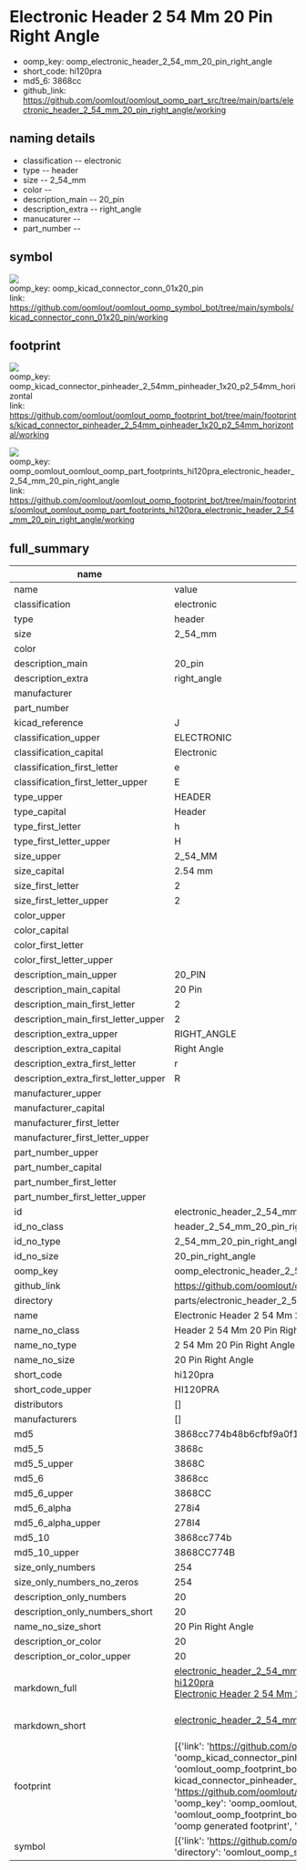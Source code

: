# Electronic Header 2 54 Mm 20 Pin Right Angle

  
* oomp_key: oomp_electronic_header_2_54_mm_20_pin_right_angle 
* short_code: hi120pra
* md5_6: 3868cc  
* github_link: https://github.com/oomlout/oomlout_oomp_part_src/tree/main/parts/electronic_header_2_54_mm_20_pin_right_angle/working  
## naming details
* classification -- electronic
* type -- header
* size -- 2_54_mm
* color -- 
* description_main -- 20_pin
* description_extra -- right_angle
* manucaturer -- 
* part_number -- 



## symbol

![](symbol/{index}/working/working_600.png)  
oomp_key: oomp_kicad_connector_conn_01x20_pin  
link: https://github.com/oomlout/oomlout_oomp_symbol_bot/tree/main/symbols/kicad_connector_conn_01x20_pin/working  

## footprint

![](footprint/{index}/working/working_600.png)  
oomp_key: oomp_kicad_connector_pinheader_2_54mm_pinheader_1x20_p2_54mm_horizontal  
link: https://github.com/oomlout/oomlout_oomp_footprint_bot/tree/main/footprints/kicad_connector_pinheader_2_54mm_pinheader_1x20_p2_54mm_horizontal/working  

![](footprint/{index}/working/working_600.png)  
oomp_key: oomp_oomlout_oomlout_oomp_part_footprints_hi120pra_electronic_header_2_54_mm_20_pin_right_angle  
link: https://github.com/oomlout/oomlout_oomp_footprint_bot/tree/main/footprints/oomlout_oomlout_oomp_part_footprints_hi120pra_electronic_header_2_54_mm_20_pin_right_angle/working  

## full_summary
| name | value | 
| --- | --- | 
| name | value | 
| classification | electronic | 
| type | header | 
| size | 2_54_mm | 
| color |  | 
| description_main | 20_pin | 
| description_extra | right_angle | 
| manufacturer |  | 
| part_number |  | 
| kicad_reference | J | 
| classification_upper | ELECTRONIC | 
| classification_capital | Electronic | 
| classification_first_letter | e | 
| classification_first_letter_upper | E | 
| type_upper | HEADER | 
| type_capital | Header | 
| type_first_letter | h | 
| type_first_letter_upper | H | 
| size_upper | 2_54_MM | 
| size_capital | 2.54 mm | 
| size_first_letter | 2 | 
| size_first_letter_upper | 2 | 
| color_upper |  | 
| color_capital |  | 
| color_first_letter |  | 
| color_first_letter_upper |  | 
| description_main_upper | 20_PIN | 
| description_main_capital | 20 Pin | 
| description_main_first_letter | 2 | 
| description_main_first_letter_upper | 2 | 
| description_extra_upper | RIGHT_ANGLE | 
| description_extra_capital | Right Angle | 
| description_extra_first_letter | r | 
| description_extra_first_letter_upper | R | 
| manufacturer_upper |  | 
| manufacturer_capital |  | 
| manufacturer_first_letter |  | 
| manufacturer_first_letter_upper |  | 
| part_number_upper |  | 
| part_number_capital |  | 
| part_number_first_letter |  | 
| part_number_first_letter_upper |  | 
| id | electronic_header_2_54_mm_20_pin_right_angle | 
| id_no_class | header_2_54_mm_20_pin_right_angle | 
| id_no_type | 2_54_mm_20_pin_right_angle | 
| id_no_size | 20_pin_right_angle | 
| oomp_key | oomp_electronic_header_2_54_mm_20_pin_right_angle | 
| github_link | https://github.com/oomlout/oomlout_oomp_part_src/tree/main/parts/electronic_header_2_54_mm_20_pin_right_angle/working | 
| directory | parts/electronic_header_2_54_mm_20_pin_right_angle | 
| name | Electronic Header 2 54 Mm 20 Pin Right Angle | 
| name_no_class | Header 2 54 Mm 20 Pin Right Angle | 
| name_no_type | 2 54 Mm 20 Pin Right Angle | 
| name_no_size | 20 Pin Right Angle | 
| short_code | hi120pra | 
| short_code_upper | HI120PRA | 
| distributors | [] | 
| manufacturers | [] | 
| md5 | 3868cc774b48b6cfbf9a0f115178ab5e | 
| md5_5 | 3868c | 
| md5_5_upper | 3868C | 
| md5_6 | 3868cc | 
| md5_6_upper | 3868CC | 
| md5_6_alpha | 278i4 | 
| md5_6_alpha_upper | 278I4 | 
| md5_10 | 3868cc774b | 
| md5_10_upper | 3868CC774B | 
| size_only_numbers | 254 | 
| size_only_numbers_no_zeros | 254 | 
| description_only_numbers | 20 | 
| description_only_numbers_short | 20 | 
| name_no_size_short | 20 Pin Right Angle | 
| description_or_color | 20 | 
| description_or_color_upper | 20 | 
| markdown_full | [electronic_header_2_54_mm_20_pin_right_angle](https://github.com/oomlout/oomlout_oomp_part_src/tree/main/parts/electronic_header_2_54_mm_20_pin_right_angle/working)<br>[hi120pra](https://github.com/oomlout/oomlout_oomp_part_src/tree/main/parts/electronic_header_2_54_mm_20_pin_right_angle/working)<br>[Electronic Header 2 54 Mm 20 Pin Right Angle](https://github.com/oomlout/oomlout_oomp_part_src/tree/main/parts/electronic_header_2_54_mm_20_pin_right_angle/working)<br><br> | 
| markdown_short | [electronic_header_2_54_mm_20_pin_right_angle](https://github.com/oomlout/oomlout_oomp_part_src/tree/main/parts/electronic_header_2_54_mm_20_pin_right_angle/working)<br><br> | 
| footprint | [{'link': 'https://github.com/oomlout/oomlout_oomp_footprint_bot/tree/main/foootprntss/kicad_connector_pinheader_2_54mm_pinheader_1x20_p2_54mm_horizontal', 'oomp_key': 'oomp_kicad_connector_pinheader_2_54mm_pinheader_1x20_p2_54mm_horizontal', 'directory': 'oomlout_oomp_footprint_bot/footprints/kicad_connector_pinheader_2_54mm_pinheader_1x20_p2_54mm_horizontal//working/working.kicad_mod', 'note': 'source footprint kicad_connector_pinheader_2_54mm_pinheader_1x20_p2_54mm_horizontal', 'index': 0}, {'link': 'https://github.com/oomlout/oomlout_oomp_footprint_bot/tree/main/foootprntss/oomlout_oomlout_oomp_part_footprints_hi120pra_electronic_header_2_54_mm_20_pin_right_angle', 'oomp_key': 'oomp_oomlout_oomlout_oomp_part_footprints_hi120pra_electronic_header_2_54_mm_20_pin_right_angle', 'directory': 'oomlout_oomp_footprint_bot/footprints/oomlout_oomlout_oomp_part_footprints_hi120pra_electronic_header_2_54_mm_20_pin_right_angle//working/working.kicad_mod', 'note': 'oomp generated footprint', 'index': 1}] | 
| symbol | [{'link': 'https://github.com/oomlout/oomlout_oomp_symbol_bot/tree/main/symbols/kicad_connector_conn_01x20_pin', 'oomp_key': 'oomp_kicad_connector_conn_01x20_pin', 'directory': 'oomlout_oomp_symbol_bot/symbols/kicad_connector_conn_01x20_pin//working/working.kicad_sym', 'index': 0}] | 
